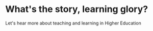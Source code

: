 # What's the story, learning glory?
Let's hear more about teaching and learning in Higher Education
